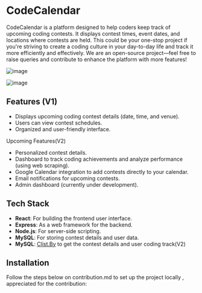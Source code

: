 # CodeCalendar

CodeCalendar is a platform designed to help coders keep track of upcoming coding contests. It displays contest times, event dates, and locations where contests are held. This could be your one-stop project if you're striving to create a coding culture in your day-to-day life and track it more efficiently and effectively.
We are an open-source project—feel free to raise queries and contribute to enhance the platform with more features!

![image](https://github.com/user-attachments/assets/90c9793d-2f75-4a92-930e-55bb2c6f9109)


![image](https://github.com/user-attachments/assets/79b78639-abd6-434e-a6ca-1a8804a66016)



## Features (V1)

- Displays upcoming coding contest details (date, time, and venue).
- Users can view contest schedules.
- Organized and user-friendly interface.

Upcoming Features(V2)

- Personalized contest details.
- Dashboard to track coding achievements and analyze performance (using web scraping).
- Google Calendar integration to add contests directly to your calendar.
- Email notifications for upcoming contests.
- Admin dashboard (currently under development).

## Tech Stack

- **React**: For building the frontend user interface.
- **Express**: As a web framework for the backend.
- **Node.js**: For server-side scripting.
- **MySQL**: For storing contest details and user data.
- **MySQL**: [Clist.By](https://clist.by/) to get the contest details and user coding track(V2)

## Installation

Follow the steps below on contribution.md to set up the project locally , appreciated for the contribution:
